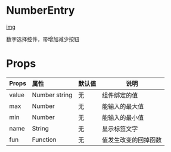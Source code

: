 # NumberEntry

[img](http://my-owo-ink.b0.upaiyun.com/puge/github/module/NumberEntry.png)

数字选择控件，带增加减少按钮

# Props

| Props       | 属性          | 默认值    | 说明         |
| ----------- |:--------------| ---------|--------------|
| value    | Number string  | 无       | 组件绑定的值 |
| max      | Number  | 无       | 能输入的最大值 |
| min      | Number  | 无       | 能输入的最小值 |
| name      | String  | 无       | 显示标签文字 |
| fun      | Function  | 无       | 值发生改变的回掉函数 |